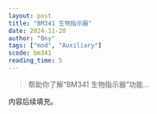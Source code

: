 ```yaml
---
layout: post
title: "BM341 生物指示器"
date: 2024-11-20
author: "Bny"
tags: ["mod", "Auxiliary"]
scode: bm341
reading_time: 5
---
```


> 帮助你了解“BM341 生物指示器”功能...

内容后续填充。
